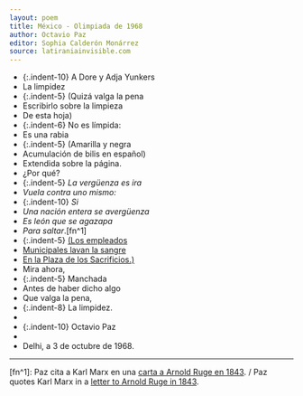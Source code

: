 ```yaml
---
layout: poem
title: México - Olimpiada de 1968
author: Octavio Paz
editor: Sophia Calderón Monárrez
source: latiraniainvisible.com
---
```


- {:.indent-10} A Dore y Adja Yunkers
- La limpidez
- {:.indent-5} (Quizá valga la pena
- Escribirlo sobre la limpieza
- De esta hoja)
- {:.indent-6} No es límpida:
- Es una rabia
- {:.indent-5} (Amarilla y negra
- Acumulación de bilis en español)
- Extendida sobre la página.
- ¿Por qué?
- {:.indent-5} *La vergüenza es ira*
- *Vuela contra uno mismo:*
- {:.indent-10} *Si*
- *Una nación entera se avergüenza*
- *Es león que se agazapa*
- *Para saltar*.[fn^1]
- {:.indent-5} [(Los empleados](https://imagenes.elpais.com/resizer/v2/NRI46MJ3GZMMBK7AHAEULY6VXQ.jpg?auth=84c423db1189c85961e04085c568d6fdd38a5fb418f624c801499b07857ad475&width=1960)
- [Municipales lavan la sangre](https://imagenes.elpais.com/resizer/v2/NRI46MJ3GZMMBK7AHAEULY6VXQ.jpg?auth=84c423db1189c85961e04085c568d6fdd38a5fb418f624c801499b07857ad475&width=1960)
- [En la Plaza de los Sacrificios.)](https://imagenes.elpais.com/resizer/v2/NRI46MJ3GZMMBK7AHAEULY6VXQ.jpg?auth=84c423db1189c85961e04085c568d6fdd38a5fb418f624c801499b07857ad475&width=1960)
- Mira ahora,
- {:.indent-5} Manchada
- Antes de haber dicho algo
- Que valga la pena,
- {:.indent-8} La limpidez.
- 
- {:.indent-10} Octavio Paz
- 
- Delhi, a 3 de octubre de 1968.

---

  [fn^1]: Paz cita a Karl Marx en una [carta a Arnold Ruge en 1843](http://grupgerminal.org/?q=system/files/1843.03-00-cartaruge-marx.pdf). / Paz quotes Karl Marx in a [letter to Arnold Ruge in 1843](https://www.marxists.org/archive/marx/works/1843/letters/43_03-alt.htm#:~:text=Shame%20is%20a%20kind%20of,the%20wretches%20are%20still%20patriots.).
